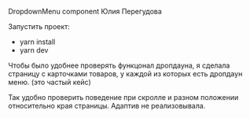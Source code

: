 DropdownMenu component
Юлия Перегудова

Запустить проект: 
- yarn install
- yarn dev

Чтобы было удобнее проверять функцонал дропдауна, я сделала страницу с карточками товаров, у каждой из которых есть дропдаун меню. (это частый кейс)

Так удобно проверить поведение при скролле и разном положении относительно края страницы.
Адаптив не реализовывала.
